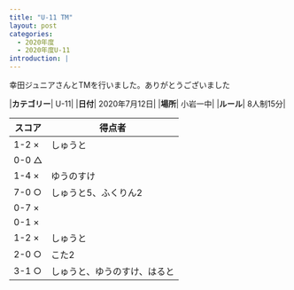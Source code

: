 ```yaml
---
title: "U-11 TM"
layout: post
categories:
  - 2020年度
  - 2020年度U-11
introduction: |
---
```


幸田ジュニアさんとTMを行いました。ありがとうございました  

|**カテゴリー**| U-11|
|**日付**| 2020年7月12日|
|**場所**| 小岩一中|
|**ルール**| 8人制15分|

|スコア|得点者|
|---|----|
|1-2 ×|しゅうと|
|0-0 △||
|1-4 ×|ゆうのすけ|
|7-0 ○|しゅうと5、ふくりん2|
|0-7 ×||
|0-1 ×||
|1-2 ×|しゅうと|
|2-0 ○|こた2|
|3-1 ○|しゅうと、ゆうのすけ、はると|

